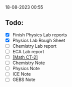 18-08-2023 00:55
## Todo:
- [x] Finish Physics Lab reports
- [x] Physics Lab Rough Sheet
- [ ] Chemistry Lab report 
- [ ] ECA Lab report
- [ ] [[Math CT-2]](Preparation)
- [ ] Chemistry Note
- [ ] Physics Note
- [ ] ICE Note
- [ ] GEBS Note
